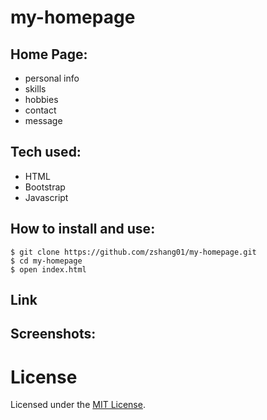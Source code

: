 # my-homepage

## Home Page:
* personal info
* skills
* hobbies
* contact
* message

## Tech used:
* HTML
* Bootstrap
* Javascript

## How to install and use:
```
$ git clone https://github.com/zshang01/my-homepage.git
$ cd my-homepage
$ open index.html

```

## Link


## Screenshots:


# License
Licensed under the [MIT License](LICENSE).
